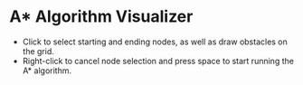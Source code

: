 # A* Algorithm Visualizer

- Click to select starting and ending nodes, as well as draw obstacles on the grid.
- Right-click to cancel node selection and press space to start running the A* algorithm.